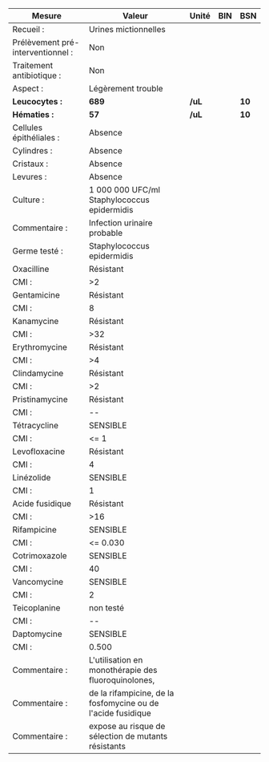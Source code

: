 |              Mesure             |                           Valeur                           | Unité |BIN|  BSN |
|---------------------------------|------------------------------------------------------------|-------|---|------|
|            Recueil :            |                    Urines mictionnelles                    |       |   |      |
|Prélèvement pré-interventionnel :|                             Non                            |       |   |      |
|    Traitement antibiotique :    |                             Non                            |       |   |      |
|             Aspect :            |                     Légèrement trouble                     |       |   |      |
|         **Leucocytes :**        |                           **689**                          |**/uL**|   |**10**|
|          **Hématies :**         |                           **57**                           |**/uL**|   |**10**|
|     Cellules épithéliales :     |                           Absence                          |       |   |      |
|           Cylindres :           |                           Absence                          |       |   |      |
|            Cristaux :           |                           Absence                          |       |   |      |
|            Levures :            |                           Absence                          |       |   |      |
|            Culture :            |         1 000 000 UFC/ml Staphylococcus epidermidis        |       |   |      |
|          Commentaire :          |                 Infection urinaire probable                |       |   |      |
|          Germe testé :          |                 Staphylococcus epidermidis                 |       |   |      |
|            Oxacilline           |                          Résistant                         |       |   |      |
|              CMI :              |                             >2                             |       |   |      |
|           Gentamicine           |                          Résistant                         |       |   |      |
|              CMI :              |                              8                             |       |   |      |
|            Kanamycine           |                          Résistant                         |       |   |      |
|              CMI :              |                             >32                            |       |   |      |
|          Erythromycine          |                          Résistant                         |       |   |      |
|              CMI :              |                             >4                             |       |   |      |
|           Clindamycine          |                          Résistant                         |       |   |      |
|              CMI :              |                             >2                             |       |   |      |
|          Pristinamycine         |                          Résistant                         |       |   |      |
|              CMI :              |                             --                             |       |   |      |
|           Tétracycline          |                          SENSIBLE                          |       |   |      |
|              CMI :              |                            <= 1                            |       |   |      |
|          Levofloxacine          |                          Résistant                         |       |   |      |
|              CMI :              |                              4                             |       |   |      |
|            Linézolide           |                          SENSIBLE                          |       |   |      |
|              CMI :              |                              1                             |       |   |      |
|         Acide fusidique         |                          Résistant                         |       |   |      |
|              CMI :              |                             >16                            |       |   |      |
|           Rifampicine           |                          SENSIBLE                          |       |   |      |
|              CMI :              |                          <= 0.030                          |       |   |      |
|          Cotrimoxazole          |                          SENSIBLE                          |       |   |      |
|              CMI :              |                             40                             |       |   |      |
|           Vancomycine           |                          SENSIBLE                          |       |   |      |
|              CMI :              |                              2                             |       |   |      |
|           Teicoplanine          |                          non testé                         |       |   |      |
|              CMI :              |                             --                             |       |   |      |
|           Daptomycine           |                          SENSIBLE                          |       |   |      |
|              CMI :              |                            0.500                           |       |   |      |
|          Commentaire :          |     L'utilisation en monothérapie des fluoroquinolones,    |       |   |      |
|          Commentaire :          |de la rifampicine, de la fosfomycine ou de l'acide fusidique|       |   |      |
|          Commentaire :          |     expose au risque de sélection de mutants résistants    |       |   |      |